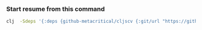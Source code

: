 ### Start resume from this command 
```sh
clj  -Sdeps '{:deps {github-metacritical/cljscv {:git/url "https://github.com/metacritical/cljscv" : "8fefdfc05f2d5120eabb3a8d045e19d717946d72"}}}' -m metacritical.cv -i @resume.cljs -r
```

